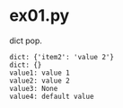 # ex01.py

dict pop.

    dict: {'item2': 'value 2'}
    dict: {}
    value1: value 1
    value2: value 2
    value3: None
    value4: default value
